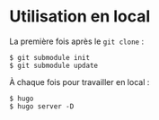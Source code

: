 # Utilisation en local
La première fois après le `git clone` :
```
$ git submodule init
$ git submodule update
```

À chaque fois pour travailler en local :
```
$ hugo
$ hugo server -D
```
